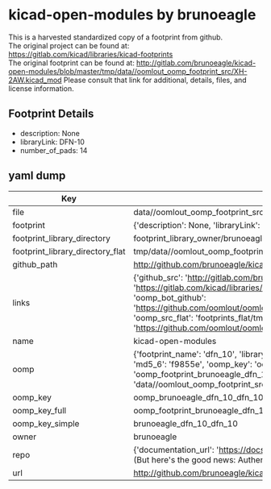 # kicad-open-modules by brunoeagle  
This is a harvested standardized copy of a footprint from github.  
The original project can be found at:  
https://gitlab.com/kicad/libraries/kicad-footprints  
The original footprint can be found at:
http://gitlab.com/brunoeagle/kicad-open-modules/blob/master/tmp/data//oomlout_oomp_footprint_src/XH-2AW.kicad_mod
Please consult that link for additional, details, files, and license information.  
## Footprint Details
* description: None  
* libraryLink: DFN-10  
* number_of_pads: 14  
## yaml dump  
| Key | Value |  
| --- | --- |  
| file | data//oomlout_oomp_footprint_src/kicad-open-modules/DFN-10.kicad_mod |  
| footprint | {'description': None, 'libraryLink': 'DFN-10', 'number_of_pads': 14} |  
| footprint_library_directory | footprint_library_owner/brunoeagle_kicad-open-modules |  
| footprint_library_directory_flat | tmp/data//oomlout_oomp_footprint_src/footprints_flat/brunoeagle_dfn_10_dfn_10/working |  
| github_path | http://github.com/brunoeagle/kicad-open-modules/blob/master/tmp/data//oomlout_oomp_footprint_src/DFN-10.kicad_mod |  
| links | {'github_src': 'http://gitlab.com/brunoeagle/kicad-open-modules/blob/master/tmp/data//oomlout_oomp_footprint_src/XH-2AW.kicad_mod', 'github_src_repo': 'https://gitlab.com/kicad/libraries/kicad-footprints', 'oomp_bot': 'tmp/data//oomlout_oomp_footprint_src/footprints/brunoeagle_dfn_10_dfn_10/working', 'oomp_bot_github': 'https://github.com/oomlout/oomlout_oomp_footprint_bot/tree/main/tmp/data//oomlout_oomp_footprint_src/footprints/brunoeagle_dfn_10_dfn_10/working', 'oomp_src_flat': 'footprints_flat/tmp/data//oomlout_oomp_footprint_src/footprints_flat/brunoeagle_dfn_10_dfn_10/working', 'oomp_src_flat_github': 'https://github.com/oomlout/oomlout_oomp_footprint_src/tree/main/tmp/data//oomlout_oomp_footprint_src/footprints_flat/brunoeagle_dfn_10_dfn_10/working'} |  
| name | kicad-open-modules |  
| oomp | {'footprint_name': 'dfn_10', 'library_name': 'dfn_10_kicad_mod', 'md5': 'f9855efbe3564b13dd1fefec7c68bab5', 'md5_10': 'f9855efbe3', 'md5_5': 'f9855', 'md5_6': 'f9855e', 'oomp_key': 'oomp_brunoeagle_dfn_10_dfn_10', 'oomp_key_extra': 'oomp_footprint_brunoeagle_dfn_10_dfn_10', 'oomp_key_full': 'oomp_footprint_brunoeagle_dfn_10_dfn_10_f9855e', 'oomp_key_simple': 'brunoeagle_dfn_10_dfn_10', 'original_filename': 'data//oomlout_oomp_footprint_src/kicad-open-modules/DFN-10.kicad_mod', 'owner_name': 'brunoeagle'} |  
| oomp_key | oomp_brunoeagle_dfn_10_dfn_10 |  
| oomp_key_full | oomp_footprint_brunoeagle_dfn_10_dfn_10 |  
| oomp_key_simple | brunoeagle_dfn_10_dfn_10 |  
| owner | brunoeagle |  
| repo | {'documentation_url': 'https://docs.github.com/rest/overview/resources-in-the-rest-api#rate-limiting', 'message': "API rate limit exceeded for 84.66.142.224. (But here's the good news: Authenticated requests get a higher rate limit. Check out the documentation for more details.)"} |  
| url | http://github.com/brunoeagle/kicad-open-modules |  

